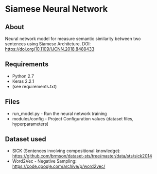 # Siamese Neural Network

## About
Neural network model for measure semantic similarity between two sentences using Siamese Architeture.
DOI: https://doi.org/10.1109/IJCNN.2018.8489433

## Requirements 
 - Python 2.7
 - Keras 2.2.1
 - (see requirements.txt)

## Files
- run_model.py - Run the neural network training
- modules/config - Project Configuration values (dataset files, hyperparameters)

## Dataset used
- SICK (Sentences involving compositional knowledge): https://github.com/brmson/dataset-sts/tree/master/data/sts/sick2014
- Word2Vec - Negative Sampling: https://code.google.com/archive/p/word2vec/
